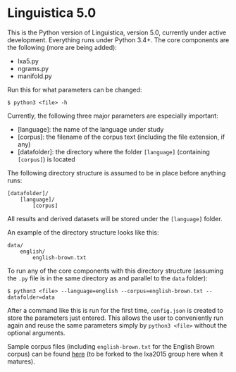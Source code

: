 Linguistica 5.0
===============

This is the Python version of Linguistica, version 5.0, currently under active development. Everything runs under Python 3.4+. The core components are the following (more are being added):

- lxa5.py
- ngrams.py
- manifold.py

Run this for what parameters can be changed:

    $ python3 <file> -h

Currently, the following three major parameters are especially important:

- [language]: the name of the language under study
- [corpus]: the filename of the corpus text (including the file extension, if any)
- [datafolder]: the directory where the folder `[language]` (containing `[corpus]`) is located

The following directory structure is assumed to be in place before anything runs:

    [datafolder]/
        [language]/
            [corpus]

All results and derived datasets will be stored under the `[language]` folder.

An example of the directory structure looks like this:

    data/
        english/
            english-brown.txt

To run any of the core components with this directory structure (assuming the `.py` file is in the same directory as and parallel to  the `data` folder):

    $ python3 <file> --language=english --corpus=english-brown.txt --datafolder=data

After a command like this is run for the first time, `config.json` is created to store the parameters just entered. This allows the user to conveniently run again and reuse the same parameters simply by `python3 <file>` without the optional arguments.

Sample corpus files (including `english-brown.txt` for the English Brown corpus) can be found [here](https://github.com/JacksonLLee/datasets) (to be forked to the lxa2015 group here when it matures).

